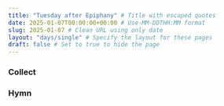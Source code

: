 ```yaml
---
title: "Tuesday after Epiphany" # Title with escaped quotes
date: 2025-01-07T00:00:00+00:00 # Use-MM-DDTHH:MM format
slug: 2025-01-07 # Clean URL using only date
layout: "days/single" # Specify the layout for these pages
draft: false # Set to true to hide the page
---
```


### Collect


### Hymn